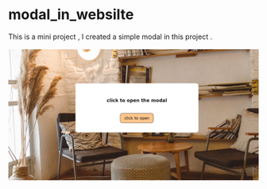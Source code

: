 # modal_in_websilte
This is a mini project , I created a simple modal in this project .
<br>
<br>
<img src="./modal.png">
